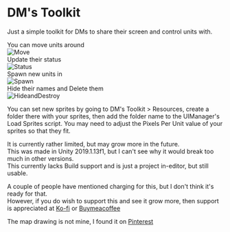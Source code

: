 # DM's Toolkit

Just a simple toolkit for DMs to share their screen and control units with.    

You can move units around  
![Move](https://i.imgur.com/hwu6mOH.gif)  
Update their status  
![Status](https://i.imgur.com/UsvPZE0.gif)  
Spawn new units in  
![Spawn](https://i.imgur.com/xSWq7qM.gif)  
Hide their names and Delete them  
![HideandDestroy](https://i.imgur.com/nv14UCo.gif)  

You can set new sprites by going to DM's Toolkit > Resources, create a folder there with your sprites, then add the folder name to the UIManager's Load Sprites script.
You may need to adjust the Pixels Per Unit value of your sprites so that they fit.  

It is currently rather limited, but may grow more in the future.  
This was made in Unity 2019.1.13f1, but I can't see why it would break too much in other versions.  
This currently lacks Build support and is just a project in-editor, but still usable.  

A couple of people have mentioned charging for this, but I don't think it's ready for that.  
However, if you do wish to support this and see it grow more, then support is appreciated at [Ko-fi](https://ko-fi.com/jordy3d) or [Buymeacoffee](https://www.buymeacoffee.com/jordy3d)  

The map drawing is not mine, I found it on [Pinterest](https://www.pinterest.com.au/pin/AVFT2DVN6ZcXeIOxDBcLe6fQVD0NV068S-kt4i0G_MA-CWXGVG6LsgY/)
